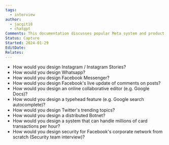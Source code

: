 ```yaml
---
tags:
  - interview
author:
  - jacgit18
  - chatgpt
Comments: This documentation discusses popular Meta system and product design.
Status: Capture
Started: 2024-01-29
EditDate: 
Relates:
---
```

- How would you design Instagram / Instagram Stories?  
- How would you design Whatsapp?  
- How would you design Facebook Messenger?  
- How would you design Facebook's live update of comments on posts?  
- How would you design an online collaborative editor (e.g. Google Docs)?  
- How would you design a typehead feature (e.g. Google search autocomplete)?  
- How would you design Twitter's trending topics?  
- How would you design a distributed Botnet?  
- How would you design a system that can handle millions of card transactions per hour?  
- How would you design security for Facebook's corporate network from scratch (Security team interview)?